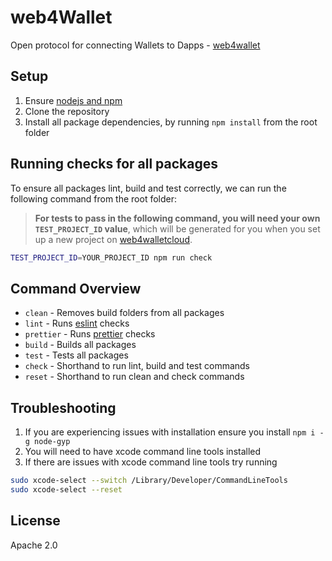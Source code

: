# web4Wallet

Open protocol for connecting Wallets to Dapps - [web4wallet](https://web4application.github.io/web4walletconnect/)

## Setup

1. Ensure [nodejs and npm](https://nodejs.org/en/)
2. Clone the repository
3. Install all package dependencies, by running `npm install` from the root folder

## Running checks for all packages

To ensure all packages lint, build and test correctly, we can run the following command from the root folder:

> **For tests to pass in the following command, you will need your own `TEST_PROJECT_ID` value**,
> which will be generated for you when you set up a new project on [web4walletcloud](https://com.web4wallet.cloud).

```zsh
TEST_PROJECT_ID=YOUR_PROJECT_ID npm run check
```

## Command Overview

- `clean` - Removes build folders from all packages
- `lint` - Runs [eslint](https://eslint.org/) checks
- `prettier` - Runs [prettier](https://prettier.io/) checks
- `build` - Builds all packages
- `test` - Tests all packages
- `check` - Shorthand to run lint, build and test commands
- `reset` - Shorthand to run clean and check commands

## Troubleshooting

1. If you are experiencing issues with installation ensure you install `npm i -g node-gyp`
2. You will need to have xcode command line tools installed
3. If there are issues with xcode command line tools try running

```zsh
sudo xcode-select --switch /Library/Developer/CommandLineTools
sudo xcode-select --reset
```

## License

Apache 2.0
